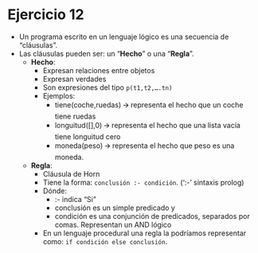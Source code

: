 # Ejercicio 12

- Un programa escrito en un lenguaje lógico es una secuencia de “cláusulas”.
- Las cláusulas pueden ser: un “**Hecho**” o una “**Regla**”. 
  - **Hecho**:
      - Expresan relaciones entre objetos
      - Expresan verdades
      - Son expresiones del tipo `p(t1,t2,….tn)`
      - Ejemplos:
          - tiene(coche,ruedas) 🡪 representa el hecho que un coche tiene ruedas
          - longuitud([],0) 🡪 representa el hecho que una lista vacía tiene longuitud cero
          - moneda(peso) 🡪 representa el hecho que peso es una moneda.
  - **Regla**:
      - Cláusula de Horn
      - Tiene la forma: `conclusión :- condición`. (‘:-’ sintaxis prolog)
      - Dónde:
          - :- indica “Si”
          - conclusión es un simple predicado y
          - condición es una conjunción de predicados, separados por comas. Representan un AND lógico
      - En un lenguaje procedural una regla la podríamos representar como: `if condición else conclusión`.